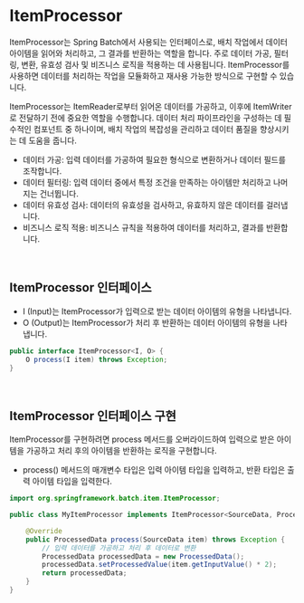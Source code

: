 # ItemProcessor

ItemProcessor는 Spring Batch에서 사용되는 인터페이스로, 배치 작업에서 데이터 아이템을 읽어와 처리하고, 그 결과를 반환하는 역할을 합니다. 주로 데이터 가공, 필터링, 변환, 유효성 검사 및 비즈니스 로직을 적용하는 데 사용됩니다. ItemProcessor를 사용하면 데이터를 처리하는 작업을 모듈화하고 재사용 가능한 방식으로 구현할 수 있습니다.  

ItemProcessor는 ItemReader로부터 읽어온 데이터를 가공하고, 이후에 ItemWriter로 전달하기 전에 중요한 역할을 수행합니다. 데이터 처리 파이프라인을 구성하는 데 필수적인 컴포넌트 중 하나이며, 배치 작업의 복잡성을 관리하고 데이터 품질을 향상시키는 데 도움을 줍니다.  
 - 데이터 가공: 입력 데이터를 가공하여 필요한 형식으로 변환하거나 데이터 필드를 조작합니다.
 - 데이터 필터링: 입력 데이터 중에서 특정 조건을 만족하는 아이템만 처리하고 나머지는 건너뜁니다.
 - 데이터 유효성 검사: 데이터의 유효성을 검사하고, 유효하지 않은 데이터를 걸러냅니다.
 - 비즈니스 로직 적용: 비즈니스 규칙을 적용하여 데이터를 처리하고, 결과를 반환합니다.

<br/>

## ItemProcessor 인터페이스

 - I (Input)는 ItemProcessor가 입력으로 받는 데이터 아이템의 유형을 나타냅니다.
 - O (Output)는 ItemProcessor가 처리 후 반환하는 데이터 아이템의 유형을 나타냅니다.
```Java
public interface ItemProcessor<I, O> {
    O process(I item) throws Exception;
}
```

<br/>

## ItemProcessor 인터페이스 구현

ItemProcessor를 구현하려면 process 메서드를 오버라이드하여 입력으로 받은 아이템을 가공하고 처리 후의 아이템을 반환하는 로직을 구현합니다.  

 - process() 메서드의 매개변수 타입은 입력 아이템 타입을 입력하고, 반환 타입은 출력 아이템 타입을 입력한다.
```Java
import org.springframework.batch.item.ItemProcessor;

public class MyItemProcessor implements ItemProcessor<SourceData, ProcessedData> {

    @Override
    public ProcessedData process(SourceData item) throws Exception {
        // 입력 데이터를 가공하고 처리 후 데이터로 변환
        ProcessedData processedData = new ProcessedData();
        processedData.setProcessedValue(item.getInputValue() * 2);
        return processedData;
    }
}
```
